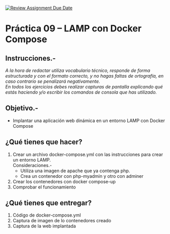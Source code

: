 [![Review Assignment Due Date](https://classroom.github.com/assets/deadline-readme-button-24ddc0f5d75046c5622901739e7c5dd533143b0c8e959d652212380cedb1ea36.svg)](https://classroom.github.com/a/Z8iYJ1Jq)
# Práctica 09 – LAMP con Docker Compose

## Instrucciones.- 
*A la hora de redactar utiliza vocabulario técnico, responde de forma estructurada y con el formato correcto, y no hagas faltas de ortografía, en caso contrario se penalizará negativamente.*  
*En todos los ejercicios debes realizar capturas de pantalla explicando qué estás haciendo y/o escribir los comandos de consola que has utilizado.*

## Objetivo.- 
- Implantar una aplicación web dinámica en un entorno LAMP con Docker Compose

## ¿Qué tienes que hacer?
1. Crear un archivo docker-compose.yml con las instrucciones para crear un entorno LAMP.  
    Consideraciones.-  
    -	Utiliza una imagen de apache que ya contenga php.  
    -	Crea un contenedor con php-myadmin y otro con adminer
2. Crear los contenedores con docker compose-up
3. Comprobar el funcionamiento

## ¿Qué tienes que entregar?
1. Código de docker-compose.yml
2. Captura de imagen de lo contenedores creado
3. Captura de la web implantada
